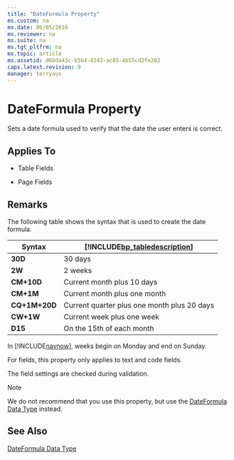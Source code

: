 ```yaml
---
title: "DateFormula Property"
ms.custom: na
ms.date: 06/05/2016
ms.reviewer: na
ms.suite: na
ms.tgt_pltfrm: na
ms.topic: article
ms.assetid: d6bda43c-b5b4-4243-ac85-4b55cd2fe202
caps.latest.revision: 9
manager: terryaus
---
```

# DateFormula Property
Sets a date formula used to verify that the date the user enters is correct.  
  
## Applies To  
  
-   Table Fields  
  
-   Page Fields  
  
## Remarks  
 The following table shows the syntax that is used to create the date formula.  
  
|Syntax|[!INCLUDE[bp_tabledescription](../dynamics-nav/includes/bp_tabledescription_md.md)]|  
|------------|---------------------------------------|  
|**30D**|30 days|  
|**2W**|2 weeks|  
|**CM\+10D**|Current month plus 10 days|  
|**CM\+1M**|Current month plus one month|  
|**CQ\+1M\+20D**|Current quarter plus one month plus 20 days|  
|**CW\+1W**|Current week plus one week|  
|**D15**|On the 15th of each month|  
  
 In [!INCLUDE[navnow](../dynamics-nav/includes/navnow_md.md)], weeks begin on Monday and end on Sunday.  
  
 For fields, this property only applies to text and code fields.  
  
 The field settings are checked during validation.  
  
> [!NOTE]  
>  We do not recommend that you use this property, but use the [DateFormula Data Type](../dynamics-nav/DateFormula-Data-Type.md) instead.  
  
## See Also  
 [DateFormula Data Type](../dynamics-nav/DateFormula-Data-Type.md)